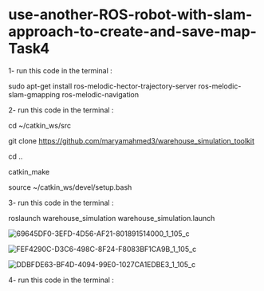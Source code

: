 # use-another-ROS-robot-with-slam-approach-to-create-and-save-map-Task4


1- run this code in the terminal :


sudo apt-get install ros-melodic-hector-trajectory-server ros-melodic-slam-gmapping ros-melodic-navigation


2- run this code in the terminal :

cd ~/catkin_ws/src

git clone https://github.com/maryamahmed3/warehouse_simulation_toolkit

cd ..

catkin_make

source ~/catkin_ws/devel/setup.bash


3- run this code in the terminal :

roslaunch warehouse_simulation warehouse_simulation.launch




![69645DF0-3EFD-4D56-AF21-801891514000_1_105_c](https://user-images.githubusercontent.com/86611989/129288145-017387bb-0688-44a4-9b56-230642e027e4.jpeg)




![FEF4290C-D3C6-498C-8F24-F8083BF1CA9B_1_105_c](https://user-images.githubusercontent.com/86611989/129288268-98d78fc1-a372-427e-9ba5-22c0d04c9474.jpeg)




![DDBFDE63-BF4D-4094-99E0-1027CA1EDBE3_1_105_c](https://user-images.githubusercontent.com/86611989/129288503-dc7415d0-eb30-4490-a6fd-5a2a85cb1628.jpeg)








4- run this code in the terminal :




